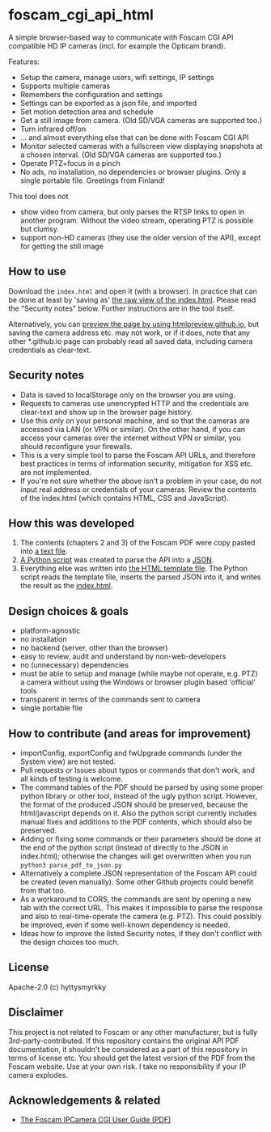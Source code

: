 # foscam_cgi_api_html
A simple browser-based way to communicate with Foscam CGI API compatible HD IP cameras (incl. for example the Opticam brand).

Features:
- Setup the camera, manage users, wifi settings, IP settings
- Supports multiple cameras
- Remembers the configuration and settings
- Settings can be exported as a json file, and imported
- Set motion detection area and schedule
- Get a still image from camera. (Old SD/VGA cameras are supported too.)
- Turn infrared off/on
- ... and almost everything else that can be done with Foscam CGI API
- Monitor selected cameras with a fullscreen view displaying snapshots at a chosen interval. (Old SD/VGA cameras are supported too.)
- Operate PTZ+focus in a pinch
- No ads, no installation, no dependencies or browser plugins. Only a single portable file. Greetings from Finland!

This tool does not
- show video from camera, but only parses the RTSP links to open in another program. Without the video stream, operating PTZ is possible but clumsy.
- support non-HD cameras (they use the older version of the API), except for getting the still image

## How to use
Download the `index.html` and open it (with a browser). In practice that can be done at least by 'saving as' [the raw view of the index.html](https://raw.githubusercontent.com/hyttysmyrkky/foscam_cgi_api_html/main/index.html). Please read the "Security notes" below. Further instructions are in the tool itself.

Alternatively, you can [preview the page by using htmlpreview.github.io](https://htmlpreview.github.io/?https://github.com/hyttysmyrkky/foscam_cgi_api_html/blob/main/index.html), but saving the camera address etc. may not work, or if it does, note that any other \*.github.io page can probably read all saved data, including camera credentials as clear-text.

## Security notes
- Data is saved to localStorage only on the browser you are using.
- Requests to cameras use unencrypted HTTP and the credentials are clear-text and show up in the browser page history.
- Use this only on your personal machine, and so that the cameras are accessed via LAN (or VPN or similar). On the other hand, if you can access your cameras over the internet without VPN or similar, you should reconfigure your firewalls.
- This is a very simple tool to parse the Foscam API URLs, and therefore best practices in terms of information security, mitigation for XSS etc. are not implemented.
- If you're not sure whether the above isn't a problem in your case, do not input real address or credentials of your cameras. Review the contents of the index.html (which contains HTML, CSS and JavaScript).

## How this was developed
1. The contents (chapters 2 and 3) of the Foscam PDF were copy pasted into [a text file](https://github.com/hyttysmyrkky/foscam_cgi_api_html/blob/main/src/Foscam-IPCamera-CGI-User-Guide-AllPlatforms-2015.11.06.pdf.txt).
2. [A Python script](https://github.com/hyttysmyrkky/foscam_cgi_api_html/blob/main/src/parse_pdf_to_json.py) was created to parse the API into a [JSON](https://github.com/hyttysmyrkky/foscam_cgi_api_html/blob/a21d45395c0bf15a8c76047754126e1791b33f65/index.html#L1134).
3. Everything else was written into [the HTML template file](https://github.com/hyttysmyrkky/foscam_cgi_api_html/blob/main/src/index_template.html). The Python script reads the template file, inserts the parsed JSON into it, and writes the result as the [index.html](https://github.com/hyttysmyrkky/foscam_cgi_api_html/blob/main/index.html).

## Design choices & goals
- platform-agnostic
- no installation
- no backend (server, other than the browser)
- easy to review, audit and understand by non-web-developers
- no (unnecessary) dependencies
- must be able to setup and manage (while maybe not operate, e.g. PTZ) a camera without using the Windows or browser plugin based 'official' tools
- transparent in terms of the commands sent to camera
- single portable file

## How to contribute (and areas for improvement)
- importConfig, exportConfig and fwUpgrade commands (under the System view) are not tested.
- Pull requests or Issues about typos or commands that don't work, and all kinds of testing is welcome.
- The command tables of the PDF should be parsed by using some proper python library or other tool, instead of the ugly python script. However, the format of the produced JSON should be preserved, because the html/javascript depends on it. Also the python script currently includes manual fixes and additions to the PDF contents, which should also be preserved.
- Adding or fixing some commands or their parameters should be done at the end of the python script (instead of directly to the JSON in index.html); otherwise the changes will get overwritten when you run `python3 parse_pdf_to_json.py`
- Alternatively a complete JSON representation of the Foscam API could be created (even manually). Some other Github projects could benefit from that too.
- As a workaround to CORS, the commands are sent by opening a new tab with the correct URL. This makes it impossible to parse the response and also to real-time-operate the camera (e.g. PTZ). This could possibly be improved, even if some well-known dependency is needed.
- Ideas how to improve the listed Security notes, if they don't conflict with the design choices too much.

## License
Apache-2.0 (c) hyttysmyrkky

## Disclaimer
This project is not related to Foscam or any other manufacturer, but is fully 3rd-party-contributed. If this repository contains the original API PDF documentation, it shouldn't be considered as a part of this repository in terms of license etc. You should get the latest version of the PDF from the Foscam website. Use at your own risk. I take no responsibility if your IP camera explodes.

## Acknowledgements & related
* [The Foscam IPCamera CGI User Guide (PDF)](https://www.foscam.es/descarga/Foscam-IPCamera-CGI-User-Guide-AllPlatforms-2015.11.06.pdf)
